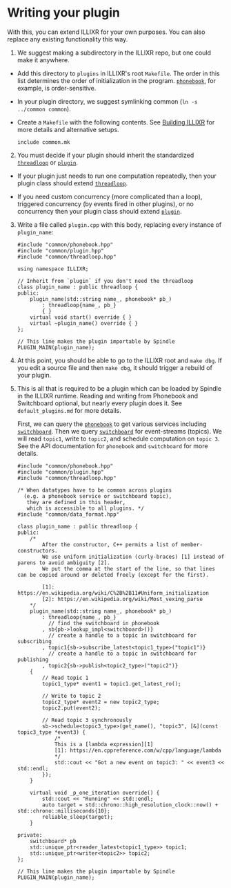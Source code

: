 # Writing your plugin

With this, you can extend ILLIXR for your own purposes. You can also replace any existing
functionality this way.

1.  We suggest making a subdirectory in the ILLIXR repo, but one could make it anywhere.

  - Add this directory to `plugins` in ILLIXR's root `Makefile`. The order in this list determines
   the order of initialization in the program. [`phonebook`][2], for example, is order-sensitive.

  - In your plugin directory, we suggest symlinking common (`ln -s ../common common`).

  - Create a `Makefile` with the following contents. See [Building ILLIXR][1] for more details and alternative setups.


        include common.mk

2.  You must decide if your plugin should inherit the standardized [`threadloop`][3] or
    [`plugin`][4].

  - If your plugin just needs to run one computation repeatedly, then your plugin class should
    extend [`threadloop`][3].

  - If you need custom concurrency (more complicated than a loop), triggered concurrency (by
    events fired in other plugins), or no concurrency then your plugin class should extend
    [`plugin`][4].

3.  Write a file called `plugin.cpp` with this body, replacing every instance of `plugin_name`:

        #include "common/phonebook.hpp"
        #include "common/plugin.hpp"
        #include "common/threadloop.hpp"

        using namespace ILLIXR;

        // Inherit from `plugin` if you don't need the threadloop
        class plugin_name : public threadloop {
        public:
            plugin_name(std::string name_, phonebook* pb_)
                : threadloop{name_, pb_}
                { }
            virtual void start() override { }
            virtual ~plugin_name() override { }
        };

        // This line makes the plugin importable by Spindle
        PLUGIN_MAIN(plugin_name);


4.  At this point, you should be able to go to the ILLIXR root and `make dbg`. If you edit a source
    file and then `make dbg`, it should trigger a rebuild of your plugin.

5.  This is all that is required to be a plugin which can be loaded by Spindle in the ILLIXR
    runtime. Reading and writing from Phonebook and Switchboard optional, but nearly every plugin
    does it. See `default_plugins.md` for more details.

    First, we can query the [`phonebook`][2] to get various services including [`switchboard`][5]. Then we
    query [`switchboard`][5] for event-streams (topics). We will read `topic1`, write to `topic2`, and
    schedule computation on `topic 3`. See the API documentation for `phonebook` and `switchboard`
    for more details.


        #include "common/phonebook.hpp"
        #include "common/plugin.hpp"
        #include "common/threadloop.hpp"

        /* When datatypes have to be common across plugins
          (e.g. a phonebook service or switchboard topic),
           they are defined in this header,
           which is accessible to all plugins. */
        #include "common/data_format.hpp"

        class plugin_name : public threadloop {
        public:
            /*
                After the constructor, C++ permits a list of member-constructors.
                We use uniform initialization (curly-braces) [1] instead of parens to avoid ambiguity [2].
                We put the comma at the start of the line, so that lines can be copied around or deleted freely (except for the first).

                [1]: https://en.wikipedia.org/wiki/C%2B%2B11#Uniform_initialization
                [2]: https://en.wikipedia.org/wiki/Most_vexing_parse
            */
            plugin_name(std::string name_, phonebook* pb_)
                : threadloop{name_, pb_}
                  // find the switchboard in phonebook
                , sb{pb->lookup_impl<switchboard>()}
                  // create a handle to a topic in switchboard for subscribing
                , topic1{sb->subscribe_latest<topic1_type>("topic1")}
                  // create a handle to a topic in switchboard for publishing
                , topic2{sb->publish<topic2_type>("topic2")}
            {
                // Read topic 1
                topic1_type* event1 = topic1.get_latest_ro();

                // Write to topic 2
                topic2_type* event2 = new topic2_type;
                topic2.put(event2);

                // Read topic 3 synchronously
                sb->schedule<topic3_type>(get_name(), "topic3", [&](const topic3_type *event3) {
                    /*
                    This is a [lambda expression][1]
                    [1]: https://en.cppreference.com/w/cpp/language/lambda
                    */
                    std::cout << "Got a new event on topic3: " << event3 << std::endl;
                });
            }

            virtual void _p_one_iteration override() {
                std::cout << "Running" << std::endl;
                auto target = std::chrono::high_resolution_clock::now() +  std::chrono::milliseconds{10};
                reliable_sleep(target);
            }

        private:
            switchboard* pb
            std::unique_ptr<reader_latest<topic1_type>> topic1;
            std::unique_ptr<writer<topic2>> topic2;
        };

        // This line makes the plugin importable by Spindle
        PLUGIN_MAIN(plugin_name);


[1]: building_ILLIXR.md
[2]: https://illixr.github.io/ILLIXR/api/html/classILLIXR_1_1phonebook.html
[3]: https://illixr.github.io/ILLIXR/api/html/classILLIXR_1_1threadloop.html
[4]: https://illixr.github.io/ILLIXR/api/html/classILLIXR_1_1plugin.html
[5]: https://illixr.github.io/ILLIXR/api/html/classILLIXR_1_1switchboard.html
